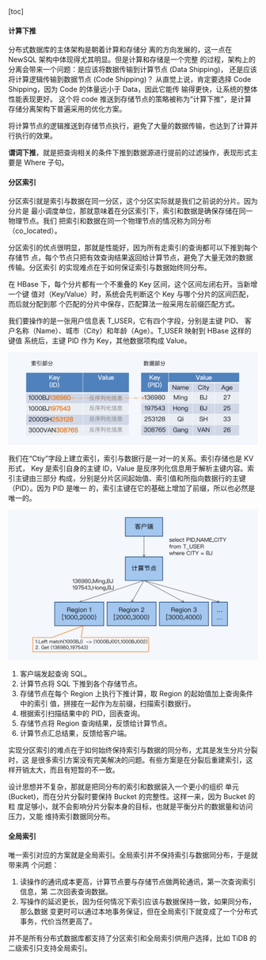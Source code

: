 [toc]

#### 计算下推

分布式数据库的主体架构是朝着计算和存储分 离的方向发展的，这一点在 NewSQL 架构中体现得尤其明显。但是计算和存储是一个完整 的过程，架构上的分离会带来一个问题：是应该将数据传输到计算节点 (Data Shipping)， 还是应该将计算逻辑传输到数据节点 (Code Shipping)？ 从直觉上说，肯定要选择 Code Shipping，因为 Code 的体量远小于 Data，因此它能传 输得更快，让系统的整体性能表现更好。 这个将 code 推送到存储节点的策略被称为“计算下推”，是计算存储分离架构下普遍采用的优化方案。

将计算节点的逻辑推送到存储节点执行，避免了大量的数据传输，也达到了计算并行执行的效果。

**谓词下推**，就是把查询相关的条件下推到数据源进行提前的过滤操作，表现形式主要是 Where 子句。

#### 分区索引

分区索引就是索引与数据在同一分区，这个分区实际就是我们之前说的分片。因为分片是 最小调度单位，那就意味着在分区索引下，索引和数据是确保存储在同一物理节点。我们 把索引和数据在同一个物理节点的情况称为同分布（co_located）。

分区索引的优点很明显，那就是性能好，因为所有走索引的查询都可以下推到每个存储节 点，每个节点只把有效查询结果返回给计算节点，避免了大量无效的数据传输。分区索引 的实现难点在于如何保证索引与数据始终同分布。

在 HBase 下，每个分片都有一个不重叠的 Key 区间，这个区间左闭右开。当新增一个键 值对（Key/Value）时，系统会先判断这个 Key 与哪个分片的区间匹配，而后就分配到那 个匹配的分片中保存，匹配算法一般采用左前缀匹配方式。



我们要操作的是一张用户信息表 T_USER，它有四个字段，分别是主键 PID、 客户名称（Name）、城市（City）和年龄（Age）。T_USER 映射到 HBase 这样的键值 系统后，主键 PID 作为 Key，其他数据项构成 Value。

<img src="./hbase.jpeg" style="zoom:50%;" />

我们在“Ctiy”字段上建立索引，索引与数据行是一对一的关系。索引存储也是 KV 形式， Key 是索引自身的主键 ID，Value 是反序列化信息用于解析主键内容。索引主键由三部分 构成，分别是分片区间起始值、索引值和所指向数据行的主键（PID）。因为 PID 是唯一 的，索引主键在它的基础上增加了前缀，所以也必然是唯一的。

<img src="./query.jpeg" style="zoom:50%;" />

1. 客户端发起查询 SQL。 
2. 计算节点将 SQL 下推到各个存储节点。
3.  存储节点在每个 Region 上执行下推计算，取 Region 的起始值加上查询条件中的索引 值，拼接在一起作为左前缀，扫描索引数据行。 
4.  根据索引扫描结果中的 PID，回表查询。 
5. 存储节点将 Region 查询结果，反馈给计算节点。 
6. 计算节点汇总结果，反馈给客户端。

实现分区索引的难点在于如何始终保持索引与数据的同分布，尤其是发生分片分裂时，这 是很多索引方案没有完美解决的问题。有些方案是在分裂后重建索引，这样开销太大，而且有短暂的不一致。

设计思想并不复杂，那就是把同分布的索引和数据装入一个更小的组织 单元 (Bucket)，而在分片分裂时要保持 Bucket 的完整性。这样一来，因为 Bucket 的粒 度足够小，就不会影响分片分裂本身的目标，也就是平衡分片的数据量和访问压力，又能 维持索引数据同分布。

#### 全局索引

唯一索引对应的方案就是全局索引。全局索引并不保持索引与数据同分布，于是就带来两 个问题：

1. 读操作的通讯成本更高，计算节点要与存储节点做两轮通讯，第一次查询索引信息，第 二次回表查询数据。
2. 写操作的延迟更长，因为任何情况下索引应该与数据保持一致，如果同分布，那么数据 变更时可以通过本地事务保证，但在全局索引下就变成了一个分布式事务，代价当然更高了。

并不是所有分布式数据库都支持了分区索引和全局索引供用户选择，比如 TiDB 的二级索引只支持全局索引。